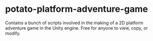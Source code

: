 # potato-platform-adventure-game
Contains a bunch of scripts involved in the making of a 2D platform adventure game in the Unity engine. Free for anyone to view, copy, or modify.
